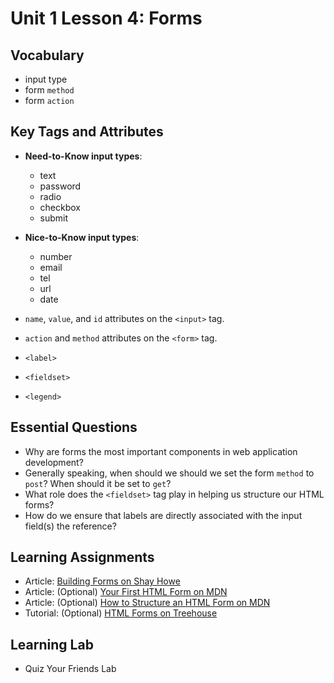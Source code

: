 # Unit 1 Lesson 4: Forms
## Vocabulary
* input type
* form `method`
* form `action`

## Key Tags and Attributes
* **Need-to-Know input types**:
  * text
  * password
  * radio
  * checkbox
  * submit 

* **Nice-to-Know input types**:
  * number
  * email
  * tel
  * url
  * date

* `name`, `value`, and `id` attributes on the `<input>` tag.
* `action` and `method` attributes on the `<form>` tag.

* `<label>` 
* `<fieldset>`
* `<legend>`

## Essential Questions
* Why are forms the most important components in web application development?
* Generally speaking, when should we should we set the form `method` to `post`? When should it be set to `get`?
* What role does the `<fieldset>` tag play in helping us structure our HTML forms?
* How do we ensure that labels are directly associated with the input field(s) the reference?

## Learning Assignments
* Article: [Building Forms on Shay Howe](https://learn.shayhowe.com/html-css/building-forms/)
* Article: (Optional) [Your First HTML Form on MDN](https://developer.mozilla.org/en-US/docs/Learn/HTML/Forms/Your_first_HTML_form)
* Article: (Optional) [How to Structure an HTML Form on MDN](https://developer.mozilla.org/en-US/docs/Learn/HTML/Forms/How_to_structure_an_HTML_form)
* Tutorial: (Optional) [HTML Forms on Treehouse](https://teamtreehouse.com/library/html-forms)

## Learning Lab
* Quiz Your Friends Lab